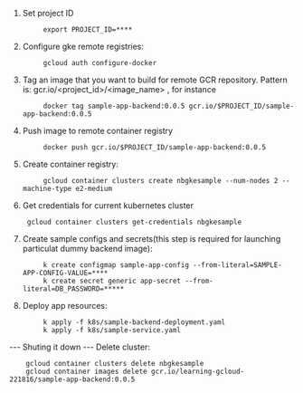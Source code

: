 1. Set project ID
   ```
        export PROJECT_ID=****
   ```
2. Configure gke remote registries:
   ``` 
        gcloud auth configure-docker
   ```
3. Tag an image that you want to build for remote GCR repository. Pattern is: gcr.io/<project_id>/<image_name> , 
   for instance
   ```
        docker tag sample-app-backend:0.0.5 gcr.io/$PROJECT_ID/sample-app-backend:0.0.5
   ```
4. Push image to remote container registry
   ```
        docker push gcr.io/$PROJECT_ID/sample-app-backend:0.0.5
    ```
5. Create container registry:
   ``` 
        gcloud container clusters create nbgkesample --num-nodes 2 --machine-type e2-medium
   ```
6. Get credentials for current kubernetes cluster
   ```
    gcloud container clusters get-credentials nbgkesample
   ```
7. Create sample configs and secrets(this step is required for launching particulat dummy backend image):
   ```
        k create configmap sample-app-config --from-literal=SAMPLE-APP-CONFIG-VALUE=****
        k create secret generic app-secret --from-literal=DB_PASSWORD=*****
   ```
8. Deploy app resources:
   ```
        k apply -f k8s/sample-backend-deployment.yaml
        k apply -f k8s/sample-service.yaml
    ```

--- Shuting it down ---
Delete cluster: 
``` 
    gcloud container clusters delete nbgkesample
    gcloud container images delete gcr.io/learning-gcloud-221816/sample-app-backend:0.0.5
```